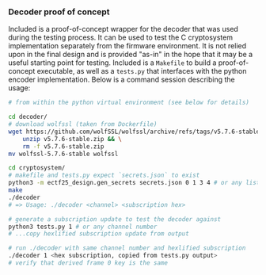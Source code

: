 ### Decoder proof of concept

Included is a proof-of-concept wrapper for the decoder that was used during the testing process. 
It can be used to test the C cryptosystem implementation separately from the firmware environment. 
It is not relied upon in the final design and is provided "as-in" in the hope that it may be a useful starting point for testing. 
Included is a `Makefile` to build a proof-of-concept executable, as well as a `tests.py` that interfaces with the python encoder implementation. 
Below is a command session describing the usage: 

```bash
# from within the python virtual environment (see below for details)

cd decoder/
# download wolfssl (taken from Dockerfile)
wget https://github.com/wolfSSL/wolfssl/archive/refs/tags/v5.7.6-stable.zip && \
    unzip v5.7.6-stable.zip && \
    rm -f v5.7.6-stable.zip
mv wolfssl-5.7.6-stable wolfssl

cd cryptosystem/
# makefile and tests.py expect `secrets.json` to exist
python3 -m ectf25_design.gen_secrets secrets.json 0 1 3 4 # or any list of channels
make
./decoder
# => Usage: ./decoder <channel> <subscription hex>

# generate a subscription update to test the decoder against
python3 tests.py 1 # or any channel number
# ...copy hexlified subscription update from output

# run ./decoder with same channel number and hexlified subscription
./decoder 1 <hex subscription, copied from tests.py output>
# verify that derived frame 0 key is the same
```
